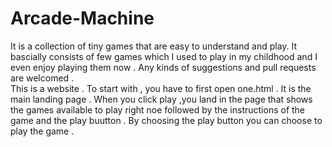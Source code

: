 # Arcade-Machine
It is a collection of tiny games that are easy to understand and play. 
It bascially consists of few games which I used to play in my childhood and I even enjoy playing them now .
Any kinds of suggestions and pull requests are welcomed .<br />
This is a website . To start with , you have to first open one.html . It is the main landing page . When you click play ,you land in the page that shows the games available to play right noe followed by the instructions of the game and the play buutton . By choosing the play button you can choose to play the game .  
